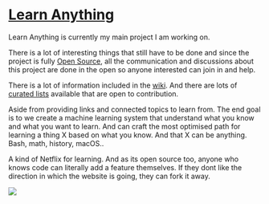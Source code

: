 # [Learn Anything](https://learn-anything.xyz)
Learn Anything is currently my main project I am working on.

There is a lot of interesting things that still have to be done and since the project is fully [Open Source](https://github.com/learn-anything/learn-anything), all the communication and discussions about this project are done in the open so anyone interested can join in and help.

There is a lot of information included in the [wiki](https://github.com/learn-anything/learn-anything/wiki). And there are lots of [curated lists](https://github.com/learn-anything/curated-lists#readme) available that are open to contribution.

Aside from providing links and connected topics to learn from. The end goal is to we create a machine learning system that understand what you know and what you want to learn. And can craft the most optimised path for learning a thing X based on what you know. And that X can be anything. Bash, math, history, macOS..

A kind of Netflix for learning. And as its open source too, anyone who knows code can literally add a feature themselves. If they dont like the direction in which the website is going, they can fork it away.

![](https://raw.githubusercontent.com/learn-anything/learn-anything/dev/media/header.png)